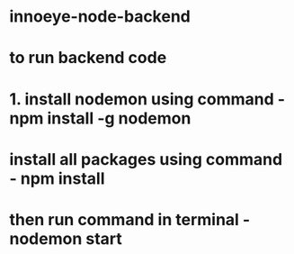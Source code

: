 # innoeye-node-backend

# to run backend code 
# 1. install nodemon using command -   npm install -g nodemon
# install all packages using command -  npm install
# then run command in terminal -            nodemon start
